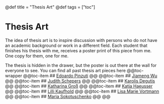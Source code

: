 @def title = "Thesis Art" 
@def tags = ["toc"] 
# Thesis Art
The idea of thesis art is to inspire discussion with persons who do not have an academic background or work in a different field. Each student that finishes his thesis with me, receives a poster print of this piece from me. One copy for them, one for me.

The thesis is hidden in the drawer, but the poster is out there at the wall for everyone to see. You can find all past thesis art pieces here
@@toc-wrapper
	@@toc-item ## [Edoardo Pinzuti](Edoardo-Pinzuti) @@
	@@toc-item ## [Jiameng Wu](Jiameng-Wu) @@
	@@toc-item ## [Judith Schepers](Judith-Schepers) @@
	@@toc-item ## [Karolis Degutis](Karolis-Degutis) @@
	@@toc-item ## [Katharina Groß](Katharina-Groß) @@
	@@toc-item ## [Katja Haeusser](Katja-Haeusser) @@
	@@toc-item ## [Lilli Kaufhold](Lilli-Kaufhold) @@
	@@toc-item ## [Lisa Marie Vortmann](Lisa-Marie-Vortmann) @@
	@@toc-item ## [Maria Sokotuschenko](Maria-Sokotuschenko) @@
@@